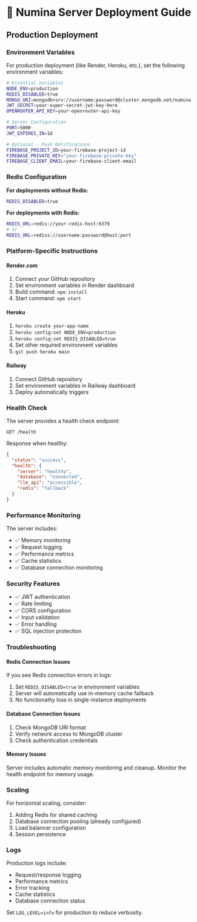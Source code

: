 # 🚀 Numina Server Deployment Guide

## Production Deployment

### Environment Variables

For production deployment (like Render, Heroku, etc.), set the following environment variables:

```bash
# Essential Variables
NODE_ENV=production
REDIS_DISABLED=true
MONGO_URI=mongodb+srv://username:password@cluster.mongodb.net/numina
JWT_SECRET=your-super-secret-jwt-key-here
OPENROUTER_API_KEY=your-openrouter-api-key

# Server Configuration
PORT=5000
JWT_EXPIRES_IN=1d

# Optional - Push Notifications
FIREBASE_PROJECT_ID=your-firebase-project-id
FIREBASE_PRIVATE_KEY="your-firebase-private-key"
FIREBASE_CLIENT_EMAIL=your-firebase-client-email
```

### Redis Configuration

**For deployments without Redis:**
```bash
REDIS_DISABLED=true
```

**For deployments with Redis:**
```bash
REDIS_URL=redis://your-redis-host:6379
# or
REDIS_URL=rediss://username:password@host:port
```

### Platform-Specific Instructions

#### Render.com
1. Connect your GitHub repository
2. Set environment variables in Render dashboard
3. Build command: `npm install`
4. Start command: `npm start`

#### Heroku
1. `heroku create your-app-name`
2. `heroku config:set NODE_ENV=production`
3. `heroku config:set REDIS_DISABLED=true`
4. Set other required environment variables
5. `git push heroku main`

#### Railway
1. Connect GitHub repository
2. Set environment variables in Railway dashboard
3. Deploy automatically triggers

### Health Check

The server provides a health check endpoint:
```
GET /health
```

Response when healthy:
```json
{
  "status": "success",
  "health": {
    "server": "healthy",
    "database": "connected",
    "llm_api": "accessible",
    "redis": "fallback"
  }
}
```

### Performance Monitoring

The server includes:
- ✅ Memory monitoring
- ✅ Request logging
- ✅ Performance metrics
- ✅ Cache statistics
- ✅ Database connection monitoring

### Security Features

- ✅ JWT authentication
- ✅ Rate limiting
- ✅ CORS configuration
- ✅ Input validation
- ✅ Error handling
- ✅ SQL injection protection

### Troubleshooting

#### Redis Connection Issues
If you see Redis connection errors in logs:
1. Set `REDIS_DISABLED=true` in environment variables
2. Server will automatically use in-memory cache fallback
3. No functionality loss in single-instance deployments

#### Database Connection Issues
1. Check MongoDB URI format
2. Verify network access to MongoDB cluster
3. Check authentication credentials

#### Memory Issues
Server includes automatic memory monitoring and cleanup.
Monitor the health endpoint for memory usage.

### Scaling

For horizontal scaling, consider:
1. Adding Redis for shared caching
2. Database connection pooling (already configured)
3. Load balancer configuration
4. Session persistence

### Logs

Production logs include:
- Request/response logging
- Performance metrics
- Error tracking
- Cache statistics
- Database connection status

Set `LOG_LEVEL=info` for production to reduce verbosity.